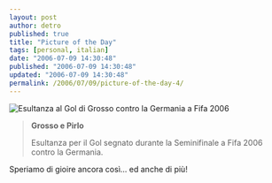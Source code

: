 ```yaml
---
layout: post
author: detro
published: true
title: "Picture of the Day"
tags: [personal, italian]
date: "2006-07-09 14:30:48"
published: "2006-07-09 14:30:48"
updated: "2006-07-09 14:30:48"
permalink: /2006/07/09/picture-of-the-day-4/
---
```


<img src="http://www.ecodibergamo.it/EcoOnLine/Assets/SPORT/CALCIO/MONDIALI%202006/italia-germania/Fabio%20Grosso_1--450x299.jpg" alt="Esultanza al Gol di Grosso contro la Germania a Fifa 2006" />
<blockquote>
<strong>Grosso e Pirlo</strong>

Esultanza per il Gol segnato durante la Seminifinale a Fifa 2006 contro la Germania.
</blockquote>

Speriamo di gioire ancora così... ed anche di più!

